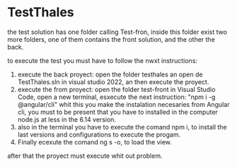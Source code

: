 # TestThales


the test solution has one folder calling Test-fron, inside this folder exist two more folders, one of them contains the front solution, and the other the back.

to execute the test you must have to follow the nwxt instructions:

1. execute the back proyect: open the folder testhales an open de TestThales.sln in visual studio 2022, an then execute the proyect.
2. execute the from proyect: open the folder test-front in Visual Studio Code, open a new terminal, esxecute the next instruction: "npm i -g @angular/cli" whit this you make the instalation necesaries from Angular cli, you must to be present that you have to installed in the computer node.js at less in the 6.14 version.
3. also in the terminal you have to execute the comand npm i, to install the last versions and configurations to execute the progam.
4. Finally ecexute the comand ng s -o, to load the view.


after that the proyect must execute whit out problem.
